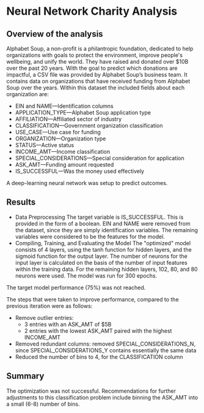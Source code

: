 # Neural Network Charity Analysis

## Overview of the analysis
Alphabet Soup, a non-profit is a philantropic foundation, dedicated to help organizations with goals to protect the environment, improve people's wellbeing, and unify the world. They have raised and donated over $10B over the past 20 years. With the goal to predict which donations are impactful, a CSV file was provided by Alphabet Soup’s business team. It contains data on organizations that have received funding from Alphabet Soup over the years. Within this dataset the included fields about each organization are:

- EIN and NAME—Identification columns
- APPLICATION_TYPE—Alphabet Soup application type
- AFFILIATION—Affiliated sector of industry
- CLASSIFICATION—Government organization classification
- USE_CASE—Use case for funding
- ORGANIZATION—Organization type
- STATUS—Active status
- INCOME_AMT—Income classification
- SPECIAL_CONSIDERATIONS—Special consideration for application
- ASK_AMT—Funding amount requested
- IS_SUCCESSFUL—Was the money used effectively

A deep-learning neural network was setup to predict outcomes.

## Results

- Data Preprocessing
The target variable is IS_SUCCESSFUL. This is provided in the form of a boolean.
EIN and NAME were removed from the dataset, since they are simply identification variables.
The remaining variables were considered to be the features for the model.
- Compiling, Training, and Evaluating the Model
The "optimized" model consists of 4 layers, using the tanh function for hidden layers, and the sigmoid function for the output layer. The number of neurons for the input layer is calculated on the basis of the number of input features within the training data. For the remaining hidden layers, 102, 80, and 80 neurons were used. The model was run for 300 epochs. 

The target model performance (75%) was not reached.

The steps that were taken to improve performance, compared to the previous iteration were as follows:
- Remove outlier entries:
    - 3 entries with an ASK_AMT of $5B
    - 2 entries with the lowest ASK_AMT paired with the highest INCOME_AMT 
- Removed redundant columns: removed SPECIAL_CONSIDERATIONS_N, since SPECIAL_CONSIDERATIONS_Y contains essentially the same data
- Reduced the number of bins to 4, for the CLASSIFICATION column

## Summary

The optimization was not successful. Recommendations for further adjustments to this classification problem include binning the ASK_AMT into a small (6-8) number of bins.